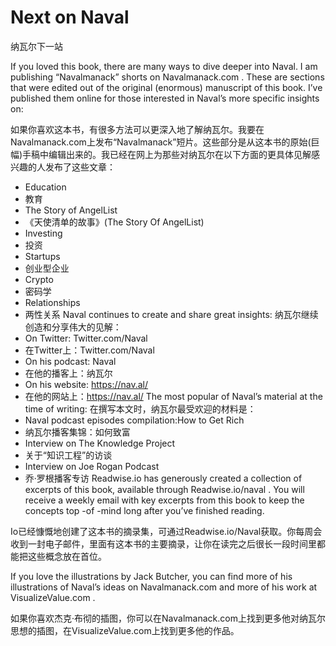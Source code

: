 # Next on Naval

纳瓦尔下一站

If you loved this book, there are many ways to dive deeper into Naval. I am publishing “Navalmanack” shorts on Navalmanack.com . These are sections that were edited out of the original (enormous) manuscript of this book. I’ve published them online for those interested in Naval’s more specific insights on:

如果你喜欢这本书，有很多方法可以更深入地了解纳瓦尔。我要在Navalmanack.com上发布“Navalmanack”短片。这些部分是从这本书的原始(巨幅)手稿中编辑出来的。我已经在网上为那些对纳瓦尔在以下方面的更具体见解感兴趣的人发布了这些文章：
* Education
* 教育
* The Story of AngelList
* 《天使清单的故事》(The Story Of AngelList)
* Investing
* 投资
* Startups
* 创业型企业
* Crypto
* 密码学
* Relationships
* 两性关系
Naval continues to create and share great insights:
纳瓦尔继续创造和分享伟大的见解：
* On Twitter: Twitter.com/Naval
* 在Twitter上：Twitter.com/Naval
* On his podcast: Naval
* 在他的播客上：纳瓦尔
* On his website: https://nav.al/
* 在他的网站上：https://nav.al/
The most popular of Naval’s material at the time of writing:
在撰写本文时，纳瓦尔最受欢迎的材料是：
* Naval podcast episodes compilation:How to Get Rich
* 纳瓦尔播客集锦：如何致富
* Interview on The Knowledge Project
* 关于“知识工程”的访谈
* Interview on Joe Rogan Podcast
* 乔·罗根播客专访
Readwise.io has generously created a collection of excerpts of this book, available through Readwise.io/naval . You will receive a weekly email with key excerpts from this book to keep the concepts top -of -mind long after you’ve finished reading.

Io已经慷慨地创建了这本书的摘录集，可通过Readwise.io/Naval获取。你每周会收到一封电子邮件，里面有这本书的主要摘录，让你在读完之后很长一段时间里都能把这些概念放在首位。

If you love the illustrations by Jack Butcher, you can find more of his illustrations of Naval’s ideas on Navalmanack.com and more of his work at VisualizeValue.com .

如果你喜欢杰克·布彻的插图，你可以在Navalmanack.com上找到更多他对纳瓦尔思想的插图，在VisualizeValue.com上找到更多他的作品。
